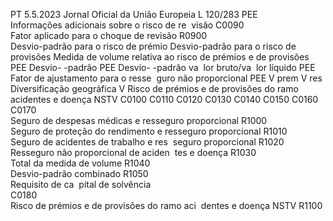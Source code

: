 PT  5.5.2023 Jornal Oficial da União Europeia L 120/283
 PEE  
Informações adicionais sobre o risco de re ­
visão  C0090  
Fator aplicado para o choque de revisão  R0900  
Desvio-padrão para o risco de prémio  Desvio-padrão 
para o risco de 
provisões  Medida de volume relativa ao risco de prémios e de provisões  
PEE Desvio- 
-padrão  PEE Desvio- 
-padrão va ­
lor bruto/va ­
lor líquido  PEE Fator de 
ajustamento 
para o resse ­
guro não 
proporcional  PEE  V  prem  V  res  Diversificação 
geográfica  V 
Risco de prémios e de provisões do ramo acidentes e 
doença NSTV  C0100  C0110  C0120  C0130  C0140  C0150  C0160  C0170  
Seguro de despesas médicas e resseguro 
proporcional  R1000  
Seguro de proteção do rendimento e 
resseguro proporcional  R1010  
Seguro de acidentes de trabalho e res ­
seguro proporcional  R1020  
Resseguro não proporcional de aciden ­
tes e doença  R1030  
Total da medida de volume  R1040  
Desvio-padrão combinado  R1050  
Requisito de ca ­
pital de solvência  
C0180  
Risco de prémios e de provisões do ramo aci ­
dentes e doença NSTV  R1100